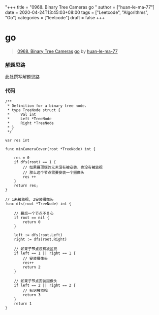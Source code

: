 "+++
title = "0968. Binary Tree Cameras go "
author = ["huan-le-ma-77"]
date = 2020-04-24T13:45:03+08:00
tags = ["Leetcode", "Algorithms", "Go"]
categories = ["leetcode"]
draft = false
+++

# go

> [0968. Binary Tree Cameras](https://leetcode-cn.com/problems/binary-tree-cameras/)
> [go](https://leetcode-cn.com/problems/binary-tree-cameras/solution/go-by-huan-le-ma-77/) by [huan-le-ma-77](https://leetcode-cn.com/u/huan-le-ma-77/)

### 解题思路
此处撰写解题思路

### 代码

```golang
/**
 * Definition for a binary tree node.
 * type TreeNode struct {
 *     Val int
 *     Left *TreeNode
 *     Right *TreeNode
 * }
 */

var res int

func minCameraCover(root *TreeNode) int {

    res = 0
    if dfs(root) == 1 {
        // 如果最顶端的元素没有被安装，也没有被监视
        // 那么这个节点需要安装一个摄像头
        res ++
    }
    return res;
}

// 1未被监视, 2安装摄像头
func dfs(root *TreeNode) int {

    // 最后一个节点不关心
    if root == nil {
        return 0
    }

    left := dfs(root.Left)
    right := dfs(root.Right)

    // 如果子节点没有被监视
    if left == 1 || right == 1 {
        // 安装摄像头
        res++
        return 2
    }

    // 如果子节点安装摄像头
    if left == 2 || right == 2 {
        // 标记被监视
        return 3
    }
    return 1
}
```